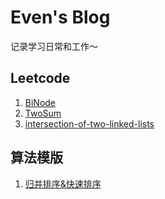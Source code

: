 # Even's Blog
记录学习日常和工作～

## Leetcode

1. [BiNode](https://github.com/SunYiwen/blog/issues/1)
2. [TwoSum](https://github.com/SunYiwen/blog/issues/2)
3. [intersection-of-two-linked-lists](https://github.com/SunYiwen/blog/issues/3)

## 算法模版
1. [归并排序&快速排序](https://github.com/SunYiwen/blog/issues/4)
